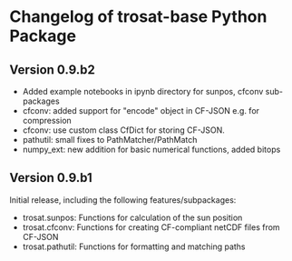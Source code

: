 # Changelog of trosat-base Python Package

## Version 0.9.b2
* Added example notebooks in ipynb directory for sunpos, cfconv sub-packages
* cfconv: added support for "encode" object in CF-JSON e.g. for compression
* cfconv: use custom class CfDict for storing CF-JSON.
* pathutil: small fixes to PathMatcher/PathMatch
* numpy_ext: new addition for basic numerical functions, added bitops

## Version 0.9.b1
Initial release, including the following features/subpackages:
* trosat.sunpos: Functions for calculation of the sun position
* trosat.cfconv: Functions for creating CF-compliant netCDF files from CF-JSON
* trosat.pathutil: Functions for formatting and matching paths
